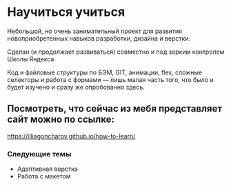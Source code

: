 # Научиться учиться

Небольшой, но очень занимательный проект для развития новоприобретенных навыков разработки, дизайна и верстки.

Сделан (и продолжает развиваться) совместно и под зорким контролем Школы Яндекса.

Код и файловые структуры по БЭМ, GIT, анимации, flex, сложные селекторы и работа с формами — лишь малая часть того, что было и будет изучено и сразу же опробованно здесь.

## Посмотреть, что сейчас из мебя представляет сайт можно по ссылке:

https://illiagoncharov.github.io/how-to-learn/

### Следующие темы

- Адаптивная верстка
- Работа с макетом
